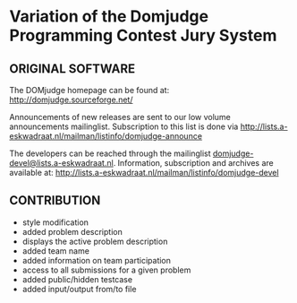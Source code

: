 # Variation of the Domjudge Programming Contest Jury System

## ORIGINAL SOFTWARE

The DOMjudge homepage can be found at:
http://domjudge.sourceforge.net/

Announcements of new releases are sent to our low volume announcements
mailinglist. Subscription to this list is done via
http://lists.a-eskwadraat.nl/mailman/listinfo/domjudge-announce

The developers can be reached through the mailinglist
domjudge-devel@lists.a-eskwadraat.nl. Information, subscription
and archives are available at:
http://lists.a-eskwadraat.nl/mailman/listinfo/domjudge-devel

## CONTRIBUTION

- style modification
- added problem description
- displays the active problem description
- added team name
- added information on team participation
- access to all submissions for a given problem
- added public/hidden testcase
- added input/output from/to file
